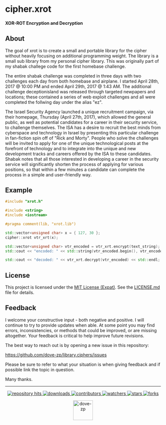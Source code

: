 # cipher.xrot

#### XOR-ROT Encryption and Decryption

## About

The goal of xrot is to create a small and portable library for the cipher without heavily focusing on additional programming weight. The library is a small sub library from my personal cipher library. This was originally part of my shabak challege code for the first homebase challenge.

The entire shabak challenge was completed in three days with two challenges each day from both homebase and airplane. I started April 28th, 2017 @ 10:00 PM and ended April 29th, 2017 @ 1:43 AM. The additional challenge deceptionisland was released through targeted newpapers and locations; these contained a series of web exploit challenges and all were completed the follwing day under the alias "ez".

The Israel Security Agency launched a unique recruitment campaign, via their homepage, Thursday (April 27th, 2017), which  allowed the general public, as well as potential candidates for a career in their security service, to challenge themselves. The ISA has a desire to recruit the best minds from cyberspace and technology in Israel by presenting this particular challenge in fan-fiction spin off of "Rick and Morty". People who solve the challenges will be invited to apply for one of the unique technological posts at the forefront of technology and to integrate into the unique and new development tracks and careers offered by the ISA to these candidates. Shabak notes that all those interested in developing a career in the security service will significantly shorten the process of applying for various positions, so that within a few minutes a candidate can complete the process in a simple and user-friendly way.


## Example

```cpp
#include "xrot.h"

#include <string>
#include <iostream>

#pragma comment(lib, "xrot.lib")

std::vector<unsigned char> x = { 127, 30 };
cipher::xrot vtr_xrt(x);

std::vector<unsigned char> vtr_encoded = vtr_xrt.encrypt(text_string);
std::cout << "encoded: " << std::string(vtr_encoded.begin(), vtr_encoded.end()) << std::endl;

std::cout << "decoded: " << vtr_xrt.decrypt(vtr_encoded) << std::endl;
```

## License

This project is licensed under the [MIT License (Expat)](https://tldrlegal.com/license/mit-license). See the [LICENSE.md](./LICENSE.md) file for details.

<!--  -->

## Feedback

I welcome your constructive input - both negative and positive. I will continue to try to provide updates when able. At some point you may find errors, inconsistencies, or methods that could be improved, or are missing altogether. Your feedback is critical to help improve future revisions.

The best way to reach out is by opening a new issue in this repository:

https://github.com/dove-zp/library.ciphers/issues

Please be sure to refer to what your situation is when giving feedback and if possible link the topic in question.

Many thanks.

<hr/>

<p align="center">
  <p align="center">
    <a href="https://hits.seeyoufarm.com/api/count/graph/dailyhits.svg?url=https://github.com/dove-zp/library.ciphers">
      <img src="https://hits.seeyoufarm.com/api/count/incr/badge.svg?url=https%3A%2F%2Fgithub.com%2Fdove-zp%2Flibrary.ciphers&count_bg=%2379C83D&title_bg=%23555555&icon=&icon_color=%23E7E7E7&title=hits&edge_flat=true" alt="repository hits">
    </a>
    <a href="https://github.com/dove-zp/library.ciphers/releases">
      <img src="https://img.shields.io/github/downloads/dove-zp/library.ciphers/total?style=flat-square" alt="downloads"/>
    </a>
    <a href="https://github.com/dove-zp/library.ciphers/graphs/contributors">
      <img src="https://img.shields.io/github/contributors/dove-zp/library.ciphers?style=flat-square" alt="contributors"/>
    </a>
    <a href="https://github.com/dove-zp/library.ciphers/watchers">
      <img src="https://img.shields.io/github/watchers/dove-zp/library.ciphers?style=flat-square" alt="watchers"/>
    </a>
    <a href="https://github.com/dove-zp/library.ciphers/stargazers">
      <img src="https://img.shields.io/github/stars/dove-zp/library.ciphers?style=flat-square" alt="stars"/>
    </a>
    <a href="https://github.com/dove-zp/library.ciphers/network/members">
      <img src="https://img.shields.io/github/forks/dove-zp/library.ciphers?style=flat-square" alt="forks"/>
    </a>
  </p>
</p>

<p align="center">
  <a href="https://github.com/dove-zp">
    <img width="64" heigth="64" src="https://avatars.githubusercontent.com/u/89095890" alt="dove-zp"/>
  </a>  
</p>
